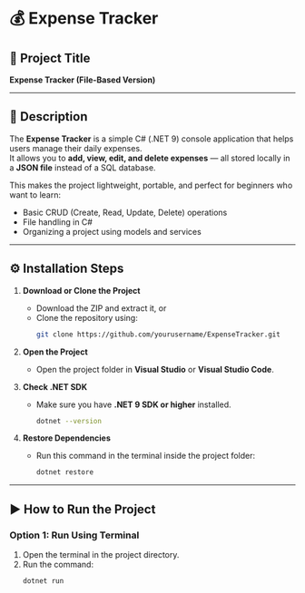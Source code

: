 # 💰 Expense Tracker

## 📝 Project Title
**Expense Tracker (File-Based Version)**

---

## 📖 Description
The **Expense Tracker** is a simple C# (.NET 9) console application that helps users manage their daily expenses.  
It allows you to **add, view, edit, and delete expenses** — all stored locally in a **JSON file** instead of a SQL database.  

This makes the project lightweight, portable, and perfect for beginners who want to learn:
- Basic CRUD (Create, Read, Update, Delete) operations  
- File handling in C#  
- Organizing a project using models and services  

---

## ⚙️ Installation Steps

1. **Download or Clone the Project**
   - Download the ZIP and extract it, or  
   - Clone the repository using:
     ```bash
     git clone https://github.com/yourusername/ExpenseTracker.git
     ```

2. **Open the Project**
   - Open the project folder in **Visual Studio** or **Visual Studio Code**.

3. **Check .NET SDK**
   - Make sure you have **.NET 9 SDK or higher** installed.
     ```bash
     dotnet --version
     ```

4. **Restore Dependencies**
   - Run this command in the terminal inside the project folder:
     ```bash
     dotnet restore
     ```

---

## ▶️ How to Run the Project

### Option 1: Run Using Terminal
1. Open the terminal in the project directory.  
2. Run the command:
   ```bash
   dotnet run
